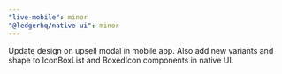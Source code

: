 ```yaml
---
"live-mobile": minor
"@ledgerhq/native-ui": minor
---
```


Update design on upsell modal in mobile app. Also add new variants and shape to IconBoxList and BoxedIcon components in native UI.
